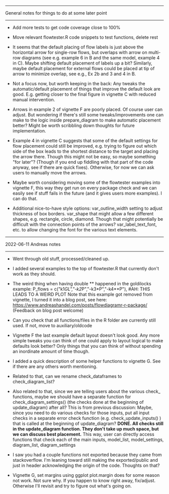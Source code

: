 ****************************
General notes for things to do at some later point
****************************

* Add more tests to get code coverage close to 100% 

* Move relevant flowtester.R code snippets to test functions, delete rest

* It seems that the default placing of flow labels is just above the horizontal arrow for single-row flows, but overlaps with arrow on multi-row diagrams (see e.g. example 6 in B and the same model, example 4 in C). Maybe shifting default placement of labels up a bit? Similarly, maybe default placement for external flows could be placed at tip of arrow to minimize overlap, see e.g., Ex 2b and 3 and 4 in B. 

* Not a focus now, but worth keeping in the back: Any tweaks the automatic/default placement of things that improve the default look are good. E.g. getting closer to the final figure in vignette C with reduced manual intervention.

* Arrows in example 2 of vignette F are poorly placed. Of course user can adjust. But wondering if there's still some tweaks/improvements one can make to the logic inside prepare_diagram to make automatic placement better? Might be worth scribbling down thoughts for future 
implementation.

* Example 4 in vignette C suggests that some of the default settings for flow placement could still be improved, e.g. trying to figure out which side of the box leads to the shortest distance to the target and placing the arrow there. Though this might not be easy, so maybe something "for later"? (Though if you end up fiddling with that part of the code anyway, see if there are quick fixes). Otherwise, for now we can ask users to manually move the arrows.

* Maybe worth considering moving some of the flowtester examples into vignette F, this way they get run on every package check and we can easily see if stuff fails in the future (and it gives users more examples). I can do that.

* Additional nice-to-have style options: var_outline_width setting to adjust thickness of box borders. var_shape that might allow a few different shapes, e.g. rectangle, circle, diamond. Though that might potentially be difficult with the connection points of the arrows? var_label_text_font, etc. to allow changing the font for the various text elements.


****************************
2022-06-11 Andreas notes
****************************

* Went through old stuff, processed/cleaned up.

* I added several examples to the top of flowtester.R that currently don't work as they should.

* The weird thing when having double ** happened in the goldilocks example:
P_flows = c("k1*GL","-k2*P","-k3*P","-k4**P"), #AH: THIS LEADS TO A WEIRD PLOT
Note that this example got removed from vignette, I turned it into a blog post, see here:
https://www.andreashandel.com/posts/flowdiagramr-r-package/
(Feedback on blog post welcome)

* Can you check that all functions/files in the R folder are currently still used. If not, move to auxiliary/oldcode

* Vignette F the last example default layout doesn't look good. Any more simple tweaks you can think of one could apply to layout logical to make defaults look better? Only things that you can think of without spending an inordinate amount of time though.

* I added a quick description of some helper functions to vignette G. See if there are any others worth mentioning. 
* Related to that, can we rename check_dataframes to check_diagram_list?
* Also related to that, since we are telling users about the various check_ functions, maybe we should have a separate function for check_diagram_settings() (the checks done at the beginning of update_diagram) after all? 
This is from previous discussion: Maybe, since you need to do various checks for those inputs, put all input checks in a separate error check function (e.g. check_update_inputs() ) that is called at the beginning of update_diagram? **DONE. All checks still in the update_diagram function. They don't take up much space, but we can discuss best placement.**
This way, user can directly access functions that check each of the main inputs, model_list, model_settings, diagram_list, diagram_settings

* I saw you had a couple functions not exported because they came from stackoverflow. I'm leaning toward still making the exported/public and just in header acknowledging the origin of the code. Thoughts on that?

* Vignette G, set margins using ggplot plot.margin does for some reason not work. Not sure why. If you happen to know right away, fix/adjust. Otherwise I'll revisit and try to figure out what's going on.



